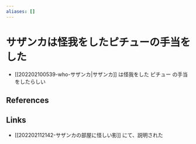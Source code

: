 ```yaml
---
aliases: []
---
```

# サザンカは怪我をしたピチューの手当をした

- [[202202100539-who-サザンカ|サザンカ]] は怪我をした ピチュー の手当をしたらしい

## References



## Links

- [[202202112142-サザンカの部屋に怪しい影]] にて、説明された
